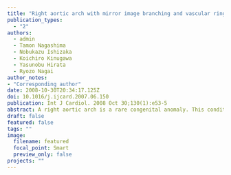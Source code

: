 ```yaml
---
title: "Right aortic arch with mirror image branching and vascular ring"
publication_types:
  - "2"
authors:
  - admin
  - Tamon Nagashima
  - Nobukazu Ishizaka
  - Koichiro Kinugawa
  - Yasunobu Hirata
  - Ryozo Nagai
author_notes:
- "Corresponding author"
date: 2008-10-30T20:34:17.125Z
doi: 10.1016/j.ijcard.2007.06.150
publication: Int J Cardiol. 2008 Oct 30;130(1):e53-5
abstract: A right aortic arch is a rare congenital anomaly. This condition is occasionally found with atherosclerotic changes of the anomalous vessels, dissection, or aneurysmal dilatation in adulthood by emergence of symptoms or incidentally by radiographic studies for an evaluation of other diseases. This condition is clinically relevant because of the morbidity caused by compression of mediastinal structures by anomalous vessels and the mortality associated with rupture of aneurysms. In this report, we present a very rare case of a 70-year-old male patient with the right aortic arch with mirror image branching and vascular ring incidentally found by radiographic studies in adulthood. 
draft: false
featured: false
tags: ""
image:
  filename: featured
  focal_point: Smart
  preview_only: false
projects: ""
---
```


